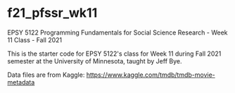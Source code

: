 # f21_pfssr_wk11
EPSY 5122 Programming Fundamentals for Social Science Research - Week 11 Class - Fall 2021

This is the starter code for EPSY 5122's class for Week 11 during Fall 2021 semester at the University of Minnesota, taught by Jeff Bye.

Data files are from Kaggle: https://www.kaggle.com/tmdb/tmdb-movie-metadata
